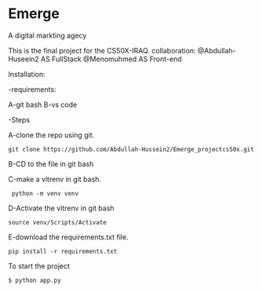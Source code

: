 # Emerge
A digital markting agecy


This is the final project for the CS50X-IRAQ.
collaboration:
@Abdullah-Huseein2 AS FullStack
@Menomuhmed AS Front-end

Installation:

 -requirements:

 A-git bash
 B-vs code

 -Steps


A-clone the repo using git.

 	git clone https://github.com/Abdullah-Hussein2/Emerge_projectcs50x.git



B-CD to the file in git bash



C-make a vitrenv in git bash.

	 python -m venv venv


D-Activate the vitrenv in git bash


	source venv/Scripts/Activate


E-download the requirements.txt file.

 	pip install -r requirements.txt



To start the project

	$ python app.py
